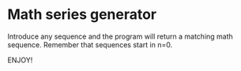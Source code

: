 # Math series generator
Introduce any sequence and the program will return a matching math sequence. Remember that sequences start in n=0.

ENJOY!